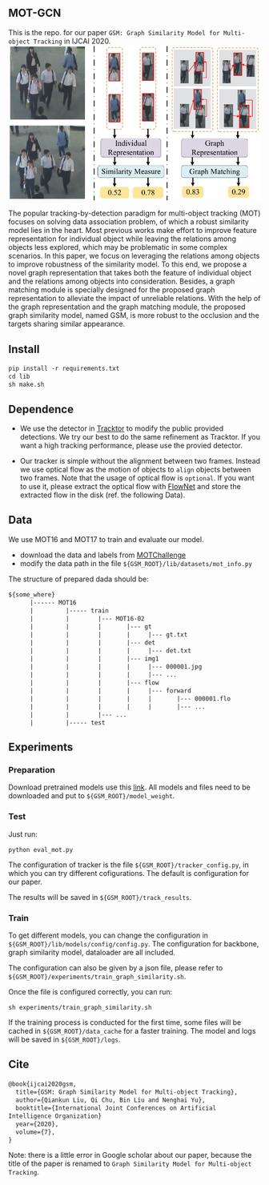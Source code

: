## MOT-GCN
This is the repo. for our paper `GSM: Graph Similarity Model for Multi-object Tracking` in IJCAI 2020.
![](assets/motivation.jpg)


The popular tracking-by-detection paradigm for multi-object tracking (MOT) focuses on solving data association problem, of which a robust similarity model lies in the heart. Most previous works make effort to improve feature representation for individual object while leaving the relations among objects less explored, which may be problematic in some complex scenarios. In this paper, we focus on leveraging the relations among objects to improve robustness of the similarity model. To this end, we propose a novel graph representation that takes both the feature of individual object and the relations among objects into consideration. Besides, a graph matching module is specially designed for the proposed graph representation to alleviate the impact of unreliable relations. With the help of the graph representation and the graph matching module, the proposed graph similarity model, named GSM, is more robust to the occlusion and the targets sharing similar appearance.


## Install

```
pip install -r requirements.txt
cd lib
sh make.sh
```

## Dependence
- We use the detector in [Tracktor](https://github.com/phil-bergmann/tracking_wo_bnw) to modify the public provided detections. We try our best to do the same refinement as Tracktor. If you want a high tracking performance, please use the provied detector.

- Our tracker is simple without the alignment between two frames. Instead we use optical flow as the motion of objects to `align` objects between two frames. Note that the usage of optical flow is `optional`. If you want to use it, please extract the optical flow with [FlowNet](https://github.com/NVIDIA/flownet2-pytorch) and store the extracted flow in the disk (ref. the following  Data).


## Data
We use MOT16 and MOT17 to train and evaluate our model. 
- download the data and labels from [MOTChallenge](https://motchallenge.net/)
- modify the data path in the file `${GSM_ROOT}/lib/datasets/mot_info.py`

The structure of prepared dada should be:
```
${some_where}
      |------ MOT16
      |         |----- train
      |         |        |--- MOT16-02
      |         |        |       |--- gt
      |         |        |       |     |--- gt.txt
      |         |        |       |--- det
      |         |        |       |     |--- det.txt
      |         |        |       |--- img1
      |         |        |       |     |--- 000001.jpg
      |         |        |       |     |--- ...
      |         |        |       |--- flow
      |         |        |       |     |--- forward
      |         |        |       |     |       |--- 000001.flo
      |         |        |       |     |       |--- ...
      |         |        |--- ...
      |         |----- test
```

## Experiments

### Preparation

Download pretrained models use this [link](https://mailustceducn-my.sharepoint.com/:f:/g/personal/liuqk3_mail_ustc_edu_cn/EtNkb_HeHalLtI6tiEiIskIBnf2SX3X-VdTWOgNkc08JQw?e=eQMxyb). All models and files need to be downloaded and put to `${GSM_ROOT}/model_weight`.

### Test
Just run:
```
python eval_mot.py
```
The configuration of tracker is the file `${GSM_ROOT}/tracker_config.py`, in which you can try different cofigurations. The default is configuration for our paper.

The results will be saved in `${GSM_ROOT}/track_results`.

### Train
To get different models, you can change the configuration in `${GSM_ROOT}/lib/models/config/config.py`. The configuration for backbone, graph similarity model, dataloader are all included.

The configuration can also be given by a json file, please refer to `${GSM_ROOT}/experiments/train_graph_similarity.sh`.

Once the file is configured correctly, you can run:
```
sh experiments/train_graph_similarity.sh
```
If the training process is conducted for the first time, some files will be cached in `${GSM_ROOT}/data_cache` for a faster training.
The model and logs will be saved in `${GSM_ROOT}/logs`.

## Cite
```
@book{ijcai2020gsm,
  title={GSM: Graph Similarity Model for Multi-object Tracking},
  author={Qiankun Liu, Qi Chu, Bin Liu and Nenghai Yu},
  booktitle={International Joint Conferences on Artificial Intelligence Organization}
  year={2020},
  volume={7},
}
```
Note: there is a little error in Google scholar about our paper, because the title of the paper is renamed to `Graph Similarity Model for Multi-object Tracking`.